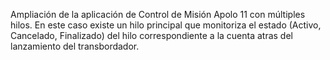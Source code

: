 Ampliación de la aplicación de Control de Misión Apolo 11 con múltiples hilos.
En este caso existe un hilo principal que monitoriza el estado (Activo, Cancelado, Finalizado) del hilo correspondiente a la cuenta atras del lanzamiento del transbordador.


